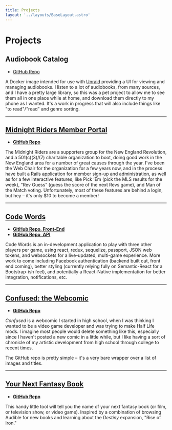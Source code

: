 ```yaml
---
title: Projects
layout: '../layouts/BaseLayout.astro'
---
```


# Projects

## Audiobook Catalog

- [GitHub Repo](https://github.com/bensaufley/audiobook-catalog)

A Docker image intended for use with [Unraid](https://www.unraid.net/) providing a UI for viewing and managing audiobooks. I listen to a lot of audiobooks, from many sources, and I have a pretty large library, so this was a pet project to allow me to see them all in one place while at home, and download them directly to my phone as I wanted. It's a work in progress that will also include things like "to read"/"read" and genre sorting.

---

## [Midnight Riders Member Portal](https://members.midnightriders.com)

- **[GitHub Repo](https://github.com/MidnightRiders/MemberPortal)**

The Midnight Riders are a supporters group for the New England Revolution, and a 501(c)(3)/(7) charitable organization to boot, doing good work in the New England area for a number of great causes through the year. I've been the Web Chair for the organization for a few years now, and in the process have built a Rails application for member sign-up and administration, as well as for a few interactive features, like Pick ’Em (pick the MLS results for the week), “Rev Guess” (guess the score of the next Revs game), and Man of the Match voting. Unfortunately, most of these features are behind a login, but hey – it's only $10 to become a member!

---

## [Code Words](http://code-words-web.herokuapp.com)

- **[GitHub Repo, Front-End](https://github.com/bensaufley/code-words-web)**
- **[GitHub Repo, API](https://github.com/bensaufley/code-words-api)**

Code Words is an in-development application to play with three other players per game, using react, redux, sequelize, passport, JSON web tokens, and websockets for a live-updated, multi-game experience. More work to come including Facebook authentication (backend built out, front end coming), better styling (currently relying fully on Semantic-React for a Bootstrap-ish feel), and potentially a React-Native implementation for better integration, notifications, etc.

---

## [Confused: the Webcomic](http://confused.bensaufley.com)

- **[GitHub Repo](https://github.com/bensaufley/confused-node)**

_Confused_ is a webcomic I started in high school, when I was thinking I wanted to be a video game developer and was trying to make Half Life mods. I imagine most people would delete something like this, especially since I haven't posted a new comic in a little while, but I like having a sort of chronicle of my artistic development from high school through college to recent times.

The GitHub repo is pretty simple – it's a very bare wrapper over a list of images and titles.

---

## [Your Next Fantasy Book](http://yrnxtfntsybk.herokuapp.com)

- **[GitHub Repo](https://github.com/bensaufley/yrnxtfntsybk)**

This handy little tool will tell you the name of your next fantasy book (or film, or television show, or video game). Inspired by a combination of browsing Audible for new books and learning about the _Destiny_ expansion, "Rise of Iron."
